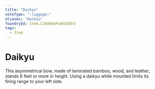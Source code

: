 ```yaml
---
title: "Daikyu"
noteType: ":luggage:"
aliases: "Daikyu"
foundryId: Item.C3A9OhAPsWnU3EhS
tags:
  - Item
---
```


# Daikyu

This asymmetrical bow, made of laminated bamboo, wood, and leather, stands 6 feet or more in height. Using a daikyu while mounted limits its firing range to your left side.
